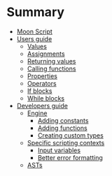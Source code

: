 # Summary

- [Moon Script](./moon_script.md)
- [Users guide]()
  - [Values](./users_guide/values.md)
  - [Assignments](./users_guide/assignments.md)
  - [Returning values](./users_guide/return.md)
  - [Calling functions](./users_guide/calling_functions.md)
  - [Properties](./users_guide/properties.md)
  - [Operators](./users_guide/operators.md)
  - [If blocks](./users_guide/if_blocks.md)
  - [While blocks](./users_guide/while_blocks.md)
- [Developers guide]()
  - [Engine](./developers_guide/engine/engine.md)
    - [Adding constants](./developers_guide/engine/add_constants.md)
    - [Adding functions](./developers_guide/engine/add_functions.md)
    - [Creating custom types](./developers_guide/engine/add_custom_type.md)
  - [Specific scripting contexts](./developers_guide/context/context.md)
    - [Input variables](./developers_guide/context/input_variables.md)
    - [Better error formatting](./developers_guide/context/better_error_formatting.md)
  - [ASTs](./developers_guide/ast/ast.md)

